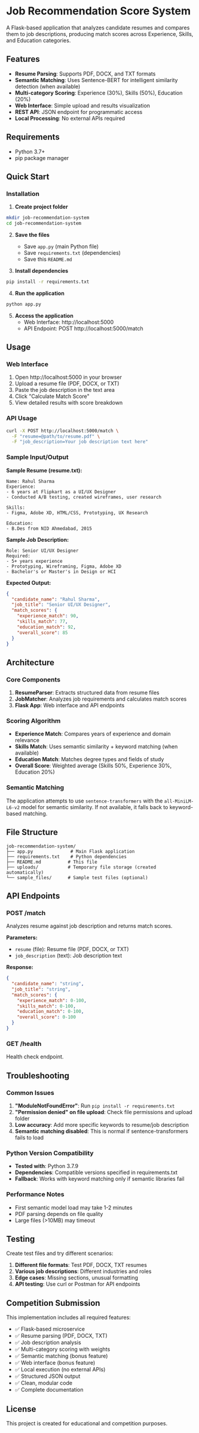 # Job Recommendation Score System

A Flask-based application that analyzes candidate resumes and compares them to job descriptions, producing match scores across Experience, Skills, and Education categories.

## Features

- **Resume Parsing**: Supports PDF, DOCX, and TXT formats
- **Semantic Matching**: Uses Sentence-BERT for intelligent similarity detection (when available)
- **Multi-category Scoring**: Experience (30%), Skills (50%), Education (20%)
- **Web Interface**: Simple upload and results visualization
- **REST API**: JSON endpoint for programmatic access
- **Local Processing**: No external APIs required

## Requirements

- Python 3.7+
- pip package manager

## Quick Start

### Installation

1. **Create project folder**
```bash
mkdir job-recommendation-system
cd job-recommendation-system
```

2. **Save the files**
   - Save `app.py` (main Python file)
   - Save `requirements.txt` (dependencies)
   - Save this `README.md`

3. **Install dependencies**
```bash
pip install -r requirements.txt
```

4. **Run the application**
```bash
python app.py
```

5. **Access the application**
   - Web Interface: http://localhost:5000
   - API Endpoint: POST http://localhost:5000/match

## Usage

### Web Interface

1. Open http://localhost:5000 in your browser
2. Upload a resume file (PDF, DOCX, or TXT)
3. Paste the job description in the text area
4. Click "Calculate Match Score"
5. View detailed results with score breakdown

### API Usage

```bash
curl -X POST http://localhost:5000/match \
  -F "resume=@path/to/resume.pdf" \
  -F "job_description=Your job description text here"
```

### Sample Input/Output

**Sample Resume (resume.txt):**
```
Name: Rahul Sharma
Experience:
- 6 years at Flipkart as a UI/UX Designer
- Conducted A/B testing, created wireframes, user research

Skills:
- Figma, Adobe XD, HTML/CSS, Prototyping, UX Research

Education:
- B.Des from NID Ahmedabad, 2015
```

**Sample Job Description:**
```
Role: Senior UI/UX Designer 
Required: 
- 5+ years experience 
- Prototyping, Wireframing, Figma, Adobe XD 
- Bachelor's or Master's in Design or HCI
```

**Expected Output:**
```json
{
  "candidate_name": "Rahul Sharma",
  "job_title": "Senior UI/UX Designer",
  "match_scores": {
    "experience_match": 90,
    "skills_match": 77,
    "education_match": 92,
    "overall_score": 85
  }
}
```

## Architecture

### Core Components

1. **ResumeParser**: Extracts structured data from resume files
2. **JobMatcher**: Analyzes job requirements and calculates match scores
3. **Flask App**: Web interface and API endpoints

### Scoring Algorithm

- **Experience Match**: Compares years of experience and domain relevance
- **Skills Match**: Uses semantic similarity + keyword matching (when available)
- **Education Match**: Matches degree types and fields of study
- **Overall Score**: Weighted average (Skills 50%, Experience 30%, Education 20%)

### Semantic Matching

The application attempts to use `sentence-transformers` with the `all-MiniLM-L6-v2` model for semantic similarity. If not available, it falls back to keyword-based matching.

## File Structure

```
job-recommendation-system/
├── app.py              # Main Flask application
├── requirements.txt    # Python dependencies
├── README.md          # This file
├── uploads/           # Temporary file storage (created automatically)
└── sample_files/      # Sample test files (optional)
```

## API Endpoints

### POST /match
Analyzes resume against job description and returns match scores.

**Parameters:**
- `resume` (file): Resume file (PDF, DOCX, or TXT)
- `job_description` (text): Job description text

**Response:**
```json
{
  "candidate_name": "string",
  "job_title": "string", 
  "match_scores": {
    "experience_match": 0-100,
    "skills_match": 0-100,
    "education_match": 0-100,
    "overall_score": 0-100
  }
}
```

### GET /health
Health check endpoint.

## Troubleshooting

### Common Issues

1. **"ModuleNotFoundError"**: Run `pip install -r requirements.txt`
2. **"Permission denied" on file upload**: Check file permissions and upload folder
3. **Low accuracy**: Add more specific keywords to resume/job description
4. **Semantic matching disabled**: This is normal if sentence-transformers fails to load

### Python Version Compatibility

- **Tested with**: Python 3.7.9
- **Dependencies**: Compatible versions specified in requirements.txt
- **Fallback**: Works with keyword matching only if semantic libraries fail

### Performance Notes

- First semantic model load may take 1-2 minutes
- PDF parsing depends on file quality
- Large files (>10MB) may timeout

## Testing

Create test files and try different scenarios:

1. **Different file formats**: Test PDF, DOCX, TXT resumes
2. **Various job descriptions**: Different industries and roles  
3. **Edge cases**: Missing sections, unusual formatting
4. **API testing**: Use curl or Postman for API endpoints

## Competition Submission

This implementation includes all required features:

- ✅ Flask-based microservice
- ✅ Resume parsing (PDF, DOCX, TXT)
- ✅ Job description analysis
- ✅ Multi-category scoring with weights
- ✅ Semantic matching (bonus feature)
- ✅ Web interface (bonus feature)
- ✅ Local execution (no external APIs)
- ✅ Structured JSON output
- ✅ Clean, modular code
- ✅ Complete documentation

## License

This project is created for educational and competition purposes.